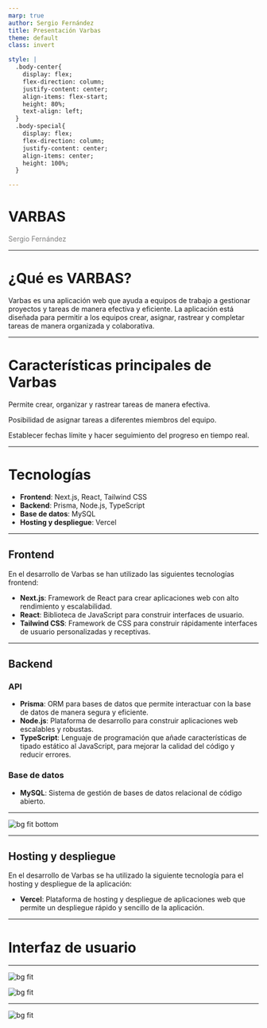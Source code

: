 ```yaml
---
marp: true
author: Sergio Fernández
title: Presentación Varbas
theme: default
class: invert

style: |
  .body-center{
    display: flex;
    flex-direction: column;
    justify-content: center;
    align-items: flex-start;
    height: 80%;
    text-align: left;
  }
  .body-special{
    display: flex;
    flex-direction: column;
    justify-content: center;
    align-items: center;
    height: 100%;
  }

---
```

<!-- backgroundColor: #202228 -->
<!-- color: #ffffff -->

# <!--fit--> VARBAS
<span style="color: grey">Sergio Fernández</span>

---
<!-- paginate: true -->

# ¿Qué es VARBAS?

<div class="body-center">
Varbas es una aplicación web que ayuda a equipos de trabajo a gestionar proyectos y tareas de manera efectiva y eficiente. La aplicación está diseñada para permitir a los equipos crear, asignar, rastrear y completar tareas de manera organizada y colaborativa.
</div>

---

# Características principales de Varbas

<div class="body-center">


Permite crear, organizar y rastrear tareas de manera efectiva.

Posibilidad de asignar tareas a diferentes miembros del equipo.

Establecer fechas límite y hacer seguimiento del progreso en tiempo real.

</div>

---
<!-- _class: lead -->

  # <!--fit-->  Tecnologías


  - **Frontend**: Next.js, React, Tailwind CSS
  - **Backend**: Prisma, Node.js, TypeScript
  - **Base de datos**: MySQL
  - **Hosting y despliegue**: Vercel


---



## Frontend
<div class="body-center">

En el desarrollo de Varbas se han utilizado las siguientes tecnologías frontend:

- **Next.js**: Framework de React para crear aplicaciones web con alto rendimiento y escalabilidad.
- **React**: Biblioteca de JavaScript para construir interfaces de usuario.
- **Tailwind CSS**: Framework de CSS para construir rápidamente interfaces de usuario personalizadas y receptivas.

</div>

---
## Backend

<div class="body-center">


### API

- **Prisma**: ORM para bases de datos que permite interactuar con la base de datos de manera segura y eficiente.
- **Node.js**: Plataforma de desarrollo para construir aplicaciones web escalables y robustas.
- **TypeScript**: Lenguaje de programación que añade características de tipado estático al JavaScript, para mejorar la calidad del código y reducir errores.

### Base de datos

- **MySQL**: Sistema de gestión de bases de datos relacional de código abierto.

</div>

---

![bg fit bottom](img/BD.png)


---

## Hosting y despliegue

<div class="body-center">

En el desarrollo de Varbas se ha utilizado la siguiente tecnología para el hosting y despliegue de la aplicación:

- **Vercel**: Plataforma de hosting y despliegue de aplicaciones web que permite un despliegue rápido y sencillo de la aplicación.

</div>


---
# <!--fit--> Interfaz de usuario

---

![bg fit](img/side-bar-logged.png)

![bg fit](img/side-bar-not-logged.png)

---

![bg fit](img/grid-proyectos.png)

